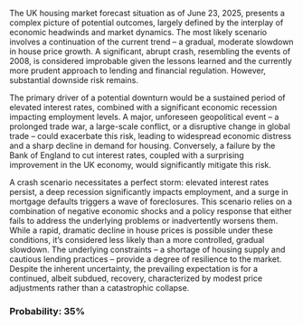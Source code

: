 The UK housing market forecast situation as of June 23, 2025, presents a complex picture of potential outcomes, largely defined by the interplay of economic headwinds and market dynamics. The most likely scenario involves a continuation of the current trend – a gradual, moderate slowdown in house price growth. A significant, abrupt crash, resembling the events of 2008, is considered improbable given the lessons learned and the currently more prudent approach to lending and financial regulation. However, substantial downside risk remains.

The primary driver of a potential downturn would be a sustained period of elevated interest rates, combined with a significant economic recession impacting employment levels. A major, unforeseen geopolitical event – a prolonged trade war, a large-scale conflict, or a disruptive change in global trade – could exacerbate this risk, leading to widespread economic distress and a sharp decline in demand for housing. Conversely, a failure by the Bank of England to cut interest rates, coupled with a surprising improvement in the UK economy, would significantly mitigate this risk.

A crash scenario necessitates a perfect storm: elevated interest rates persist, a deep recession significantly impacts employment, and a surge in mortgage defaults triggers a wave of foreclosures. This scenario relies on a combination of negative economic shocks and a policy response that either fails to address the underlying problems or inadvertently worsens them. While a rapid, dramatic decline in house prices is possible under these conditions, it’s considered less likely than a more controlled, gradual slowdown. The underlying constraints – a shortage of housing supply and cautious lending practices – provide a degree of resilience to the market. Despite the inherent uncertainty, the prevailing expectation is for a continued, albeit subdued, recovery, characterized by modest price adjustments rather than a catastrophic collapse.

### Probability: 35%